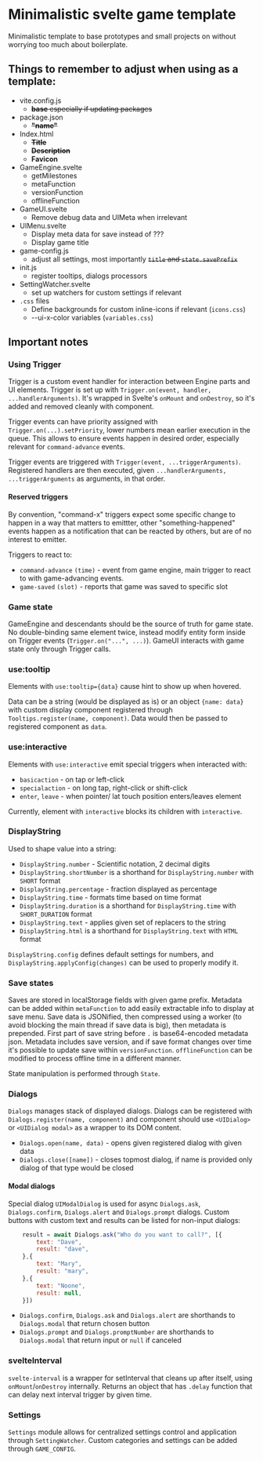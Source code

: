 # Minimalistic svelte game template

Minimalistic template to base prototypes and small projects on without worrying too much about boilerplate.

## Things to remember to adjust when using as a template:

- vite.config.js
  - ~~**base** especially if updating packages~~
- package.json
  - ~~**"name"**~~
- Index.html
  - ~~**Title**~~
  - ~~**Description**~~
  - **Favicon**
- GameEngine.svelte
  - getMilestones
  - metaFunction
  - versionFunction
  - offlineFunction
- GameUI.svelte
  - Remove debug data and UIMeta when irrelevant
- UIMenu.svelte
  - Display meta data for save instead of ???
  - Display game title
- game-config.js
  - adjust all settings, most importantly ~~`title` and `state.savePrefix`~~
- init.js
  - register tooltips, dialogs processors
- SettingWatcher.svelte
  - set up watchers for custom settings if relevant
- `.css` files
  - Define backgrounds for custom inline-icons if relevant (`icons.css`)
  - --ui-x-color variables (`variables.css`)

## Important notes

### Using Trigger

Trigger is a custom event handler for interaction between Engine parts and UI elements. Trigger is set up with `Trigger.on(event, handler, ...handlerArguments)`. It's wrapped in Svelte's `onMount` and `onDestroy`, so it's added and removed cleanly with component.

Trigger events can have priority assigned with `Trigger.on(...).setPriority`, lower numbers mean earlier execution in the queue. This allows to ensure events happen in desired order, especially relevant for `command-advance` events.

Trigger events are triggered with `Trigger(event, ...triggerArguments)`. Registered handlers are then executed, given `...handlerArguments, ...triggerArguments` as arguments, in that order. 

#### Reserved triggers 

By convention, "command-x" triggers expect some specific change to happen in a way that matters to emittter, other "something-happened" events happen as a notification that can be reacted by others, but are of no interest to emitter.

Triggers to react to:
- `command-advance` `(time)` - event from game engine, main trigger to react to with game-advancing events.
- `game-saved` `(slot)` - reports that game was saved to specific slot

### Game state

GameEngine and descendants should be the source of truth for game state. No double-binding same element twice, instead modify entity form inside on Trigger events (`Trigger.on("...", ...)`).
GameUI interacts with game state only through Trigger calls.

### use:tooltip

Elements with `use:tooltip={data}` cause hint to show up when hovered. 

Data can be a string (would be displayed as is) or an object `{name: data}` with custom display component registered through `Tooltips.register(name, component)`. Data would then be passed to registered component as `data`.

### use:interactive

Elements with `use:interactive` emit special triggers when interacted with:

- `basicaction` - on tap or left-click
- `specialaction` - on long tap, right-click or shift-click
- `enter`, `leave` - when pointer/ lat touch position enters/leaves element

Currently, element with `interactive` blocks its children with `interactive`.

### DisplayString

Used to shape value into a string:

- `DisplayString.number` - Scientific notation, 2 decimal digits
- `DisplayString.shortNumber` is a shorthand for `DisplayString.number` with `SHORT` format
- `DisplayString.percentage` - fraction displayed as percentage
- `DisplayString.time` - formats time based on time format
- `DisplayString.duration` is a shorthand for `DisplayString.time` with `SHORT_DURATION` format
- `DisplayString.text` - applies given set of replacers to the string
- `DisplayString.html` is a shorthand for `DisplayString.text` with `HTML` format

`DisplayString.config` defines default settings for numbers, and `DisplayString.applyConfig(changes)` can be used to properly modify it.

### Save states

Saves are stored in localStorage fields with given game prefix. 
Metadata can be added within `metaFunction` to add easily extractable info to display at save menu. 
Save data is JSONified, then compressed using a worker (to avoid blocking the main thread if save data is big), then metadata is prepended. First part of save string before `.` is base64-encoded metadata json.
Metadata includes save version, and if save format changes over time it's possible to update save within `versionFunction`.
`offlineFunction` can be modified to process offline time in a different manner.

State manipulation is performed through `State`.

### Dialogs

`Dialogs` manages stack of displayed dialogs. Dialogs can be registered with `Dialogs.register(name, component)` and component should use `<UIDialog>` or `<UIDialog modal>` as a wrapper to its DOM content.
- `Dialogs.open(name, data)` - opens given registered dialog with given data
- `Dialogs.close([name])` - closes topmost dialog, if name is provided only dialog of that type would be closed

#### Modal dialogs

Special dialog `UIModalDialog` is used for async `Dialogs.ask`, `Dialogs.confirm`, `Dialogs.alert` and `Dialogs.prompt` dialogs. Custom buttons with custom text and results can be listed for non-input dialogs:

```js
    result = await Dialogs.ask("Who do you want to call?", [{
        text: "Dave",
        result: "dave",
    },{
        text: "Mary",
        result: "mary",
    },{
        text: "Noone",
        result: null,
    }])
```

- `Dialogs.confirm`, `Dialogs.ask` and `Dialogs.alert` are shorthands to `Dialogs.modal` that return chosen button
- `Dialogs.prompt` and `Dialogs.promptNumber` are shorthands to `Dialogs.modal` that return input or `null` if canceled

### svelteInterval

`svelte-interval` is a wrapper for setInterval that cleans up after itself, using `onMount`/`onDestroy` internally. Returns an object that has `.delay` function that can delay next interval trigger by given time. 

### Settings

`Settings` module allows for centralized settings control and application through `SettingWatcher`. Custom categories and settings can be added through `GAME_CONFIG`.
